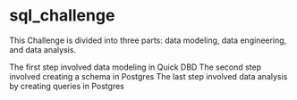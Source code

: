 # sql_challenge

This Challenge is divided into three parts: data modeling, data engineering, and data analysis.

The first step involved data modeling in Quick DBD
The second step involved creating a schema in Postgres
The last step involved data analysis by creating queries in Postgres
